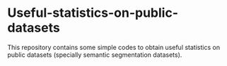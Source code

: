 # Useful-statistics-on-public-datasets
This repository contains some simple codes to obtain useful statistics on public datasets (specially semantic segmentation datasets).
